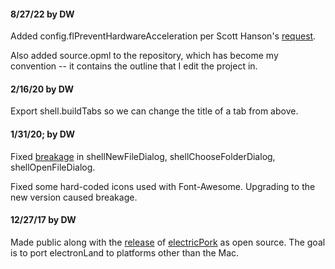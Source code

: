 #### 8/27/22 by DW

Added config.flPreventHardwareAcceleration per Scott Hanson's <a href="https://github.com/scripting/electronLand/issues/3#issue-1352977828">request</a>. 

Also added source.opml to the repository, which has become my convention -- it contains the outline that I edit the project in. 

#### 2/16/20 by DW

Export shell.buildTabs so we can change the title of a tab from above. 

#### 1/31/20; by DW

Fixed <a href="https://www.electronjs.org/releases/stable?version=6&page=5#release-notes-for-600">breakage</a> in shellNewFileDialog, shellChooseFolderDialog, shellOpenFileDialog.

Fixed some hard-coded icons used with Font-Awesome. Upgrading to the new version caused breakage. 

#### 12/27/17 by DW

Made public along with the <a href="https://github.com/scripting/Scripting-News/issues/55">release</a> of <a href="https://github.com/scripting/electricPork">electricPork</a> as open source. The goal is to port electronLand to platforms other than the Mac. 

